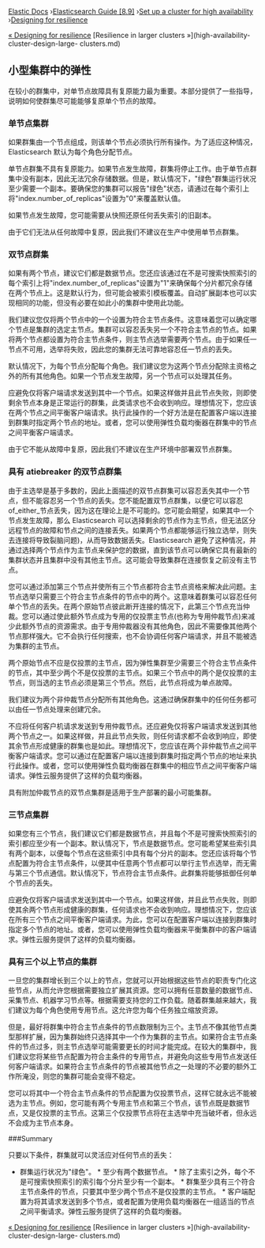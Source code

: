 

[Elastic Docs](/guide/) ›[Elasticsearch Guide [8.9]](index.md) ›[Set up a
cluster for high availability](high-availability.md) ›[Designing for
resilience](high-availability-cluster-design.md)

[« Designing for resilience](high-availability-cluster-design.md)
[Resilience in larger clusters »](high-availability-cluster-design-large-
clusters.md)

## 小型集群中的弹性

在较小的群集中，对单节点故障具有复原能力最为重要。本部分提供了一些指导，说明如何使群集尽可能能够复原单个节点的故障。

### 单节点集群

如果群集由一个节点组成，则该单个节点必须执行所有操作。为了适应这种情况，Elasticsearch 默认为每个角色分配节点。

单节点群集不具有复原能力。如果节点发生故障，群集将停止工作。由于单节点群集中没有副本，因此无法冗余存储数据。但是，默认情况下，"绿色"群集运行状况至少需要一个副本。要确保您的集群可以报告"绿色"状态，请通过在每个索引上将"index.number_of_replicas"设置为"0"来覆盖默认值。

如果节点发生故障，您可能需要从快照还原任何丢失索引的旧副本。

由于它们无法从任何故障中复原，因此我们不建议在生产中使用单节点群集。

### 双节点群集

如果有两个节点，建议它们都是数据节点。您还应该通过在不是可搜索快照索引的每个索引上将"index.number_of_replicas"设置为"1"来确保每个分片都冗余存储在两个节点上。这是默认行为，但可能会被索引模板覆盖。自动扩展副本也可以实现相同的功能，但没有必要在如此小的集群中使用此功能。

我们建议您仅将两个节点中的一个设置为符合主节点条件。这意味着您可以确定哪个节点是集群的选定主节点。集群可以容忍丢失另一个不符合主节点的节点。如果将两个节点都设置为符合主节点条件，则主节点选举需要两个节点。由于如果任一节点不可用，选举将失败，因此您的集群无法可靠地容忍任一节点的丢失。

默认情况下，为每个节点分配每个角色。我们建议您为这两个节点分配除主资格之外的所有其他角色。如果一个节点发生故障，另一个节点可以处理其任务。

应避免仅将客户端请求发送到其中一个节点。如果这样做并且此节点失败，则即使剩余节点本身是正常运行的群集，此类请求也不会收到响应。理想情况下，您应该在两个节点之间平衡客户端请求。执行此操作的一个好方法是在配置客户端以连接到群集时指定两个节点的地址。或者，您可以使用弹性负载均衡器在群集中的节点之间平衡客户端请求。

由于它不能从故障中复原，因此我们不建议在生产环境中部署双节点群集。

### 具有 atiebreaker 的双节点群集

由于主选举是基于多数的，因此上面描述的双节点群集可以容忍丢失其中一个节点，但不能容忍另一个节点的丢失。您不能配置双节点群集，以便它可以容忍of_either_节点丢失，因为这在理论上是不可能的。您可能会期望，如果其中一个节点发生故障，那么 Elasticsearch 可以选择剩余的节点作为主节点，但无法区分远程节点的故障和节点之间的连接丢失。如果两个节点都能够运行独立选举，则失去连接将导致裂脑问题)，从而导致数据丢失。Elasticsearch 避免了这种情况，并通过选择两个节点作为主节点来保护您的数据，直到该节点可以确保它具有最新的集群状态并且集群中没有其他主节点。这可能会导致集群在连接恢复之前没有主节点。

您可以通过添加第三个节点并使所有三个节点都符合主节点资格来解决此问题。主节点选举只需要三个符合主节点条件的节点中的两个。这意味着群集可以容忍任何单个节点的丢失。在两个原始节点彼此断开连接的情况下，此第三个节点充当仲裁。您可以通过使此额外节点成为专用的仅投票主节点(也称为专用仲裁节点)来减少此额外节点的资源需求。由于专用仲裁器没有其他角色，因此不需要像其他两个节点那样强大。它不会执行任何搜索，也不会协调任何客户端请求，并且不能被选为集群的主节点。

两个原始节点不应是仅投票的主节点，因为弹性集群至少需要三个符合主节点条件的节点，其中至少两个不是仅投票的主节点。如果三个节点中的两个是仅投票的主节点，则当选的主节点必须是第三个节点。然后，此节点将成为单点故障。

我们建议为两个非仲裁节点分配所有其他角色。这通过确保群集中的任何任务都可以由任一节点处理来创建冗余。

不应将任何客户机请求发送到专用仲裁节点。还应避免仅将客户端请求发送到其他两个节点之一。如果这样做，并且此节点失败，则任何请求都不会收到响应，即使其余节点形成健康的群集也是如此。理想情况下，您应该在两个非仲裁节点之间平衡客户端请求。您可以通过在配置客户端以连接到群集时指定两个节点的地址来执行此操作。或者，您可以使用弹性负载均衡器在群集中的相应节点之间平衡客户端请求。弹性云服务提供了这样的负载均衡器。

具有附加仲裁节点的双节点集群是适用于生产部署的最小可能集群。

### 三节点集群

如果您有三个节点，我们建议它们都是数据节点，并且每个不是可搜索快照索引的索引都应至少有一个副本。默认情况下，节点是数据节点。您可能希望某些索引具有两个副本，以便每个节点在这些索引中具有每个分片的副本。您还应该将每个节点配置为符合主节点条件，以便其中任意两个节点都可以举行主节点选举，而无需与第三个节点通信。默认情况下，节点符合主节点条件。此群集将能够抵御任何单个节点的丢失。

应避免仅将客户端请求发送到其中一个节点。如果这样做，并且此节点失败，则即使其余两个节点形成健康的群集，任何请求也不会收到响应。理想情况下，您应该在所有三个节点之间平衡客户端请求。为此，您可以在配置客户端以连接到群集时指定多个节点的地址。或者，您可以使用弹性负载均衡器来平衡集群中的客户端请求。弹性云服务提供了这样的负载均衡器。

### 具有三个以上节点的集群

一旦您的集群增长到三个以上的节点，您就可以开始根据这些节点的职责专门化这些节点，从而允许您根据需要独立扩展其资源。您可以拥有任意数量的数据节点、采集节点、机器学习节点等。根据需要支持您的工作负载。随着群集越来越大，我们建议为每个角色使用专用节点。这允许您为每个任务独立缩放资源。

但是，最好将群集中符合主节点条件的节点数限制为三个。主节点不像其他节点类型那样扩展，因为集群始终只选择其中一个作为集群的主节点。如果符合主节点条件的节点过多，则主节点选举可能需要更长的时间才能完成。在较大的集群中，我们建议您将某些节点配置为符合主条件的专用节点，并避免向这些专用节点发送任何客户端请求。如果符合主节点条件的节点被其他节点之一处理的不必要的额外工作所淹没，则您的集群可能会变得不稳定。

您可以将其中一个符合主节点条件的节点配置为仅投票节点，这样它就永远不能被选为主节点。例如，您可能有两个专用主节点和第三个节点，该节点既是数据节点，又是仅投票的主节点。这第三个仅投票节点将在主选举中充当破坏者，但永远不会成为主节点本身。

###Summary

只要以下条件，群集就可以灵活应对任何节点的丢失：

* 群集运行状况为"绿色"。  * 至少有两个数据节点。  * 除了主索引之外，每个不是可搜索快照索引的索引每个分片至少有一个副本。  * 群集至少具有三个符合主节点条件的节点，只要其中至少两个节点不是仅投票的主节点。  * 客户端配置为将其请求发送到多个节点，或者配置为使用负载均衡器在一组适当的节点之间平衡请求。弹性云服务提供了这样的负载均衡器。

[« Designing for resilience](high-availability-cluster-design.md)
[Resilience in larger clusters »](high-availability-cluster-design-large-
clusters.md)
